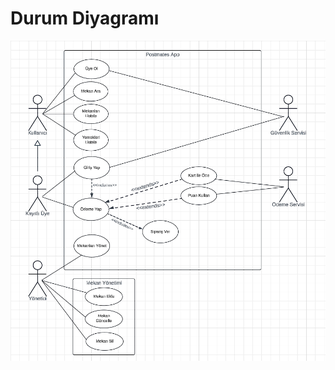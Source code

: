 # Durum Diyagramı  
![KullanıcıSenaryosuDiyagramı](https://github.com/Seyit10/postmates-project/blob/main/assets/kullaniciSenaryosuDiyagrami.png)
